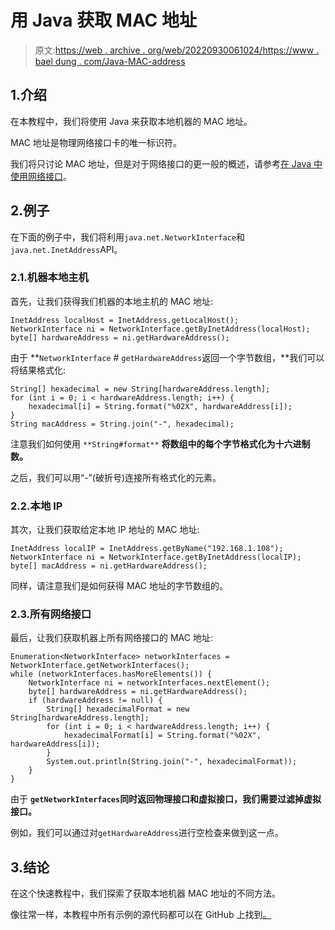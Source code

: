 # 用 Java 获取 MAC 地址

> 原文:[https://web . archive . org/web/20220930061024/https://www . bael dung . com/Java-MAC-address](https://web.archive.org/web/20220930061024/https://www.baeldung.com/java-mac-address)

## 1.介绍

在本教程中，我们将使用 Java 来获取本地机器的 MAC 地址。

MAC 地址是物理网络接口卡的唯一标识符。

我们将只讨论 MAC 地址，但是对于网络接口的更一般的概述，请参考[在 Java 中使用网络接口](/web/20220701013512/https://www.baeldung.com/java-network-interfaces)。

## 2.例子

在下面的例子中，我们将利用`java.net.NetworkInterface`和 `java.net.InetAddress`API。

### 2.1.机器本地主机

首先，让我们获得我们机器的本地主机的 MAC 地址:

```
InetAddress localHost = InetAddress.getLocalHost();
NetworkInterface ni = NetworkInterface.getByInetAddress(localHost);
byte[] hardwareAddress = ni.getHardwareAddress(); 
```

由于 **`NetworkInterface` # `getHardwareAddress`返回一个字节数组，**我们可以将结果格式化:

```
String[] hexadecimal = new String[hardwareAddress.length];
for (int i = 0; i < hardwareAddress.length; i++) {
    hexadecimal[i] = String.format("%02X", hardwareAddress[i]);
}
String macAddress = String.join("-", hexadecimal);
```

注意我们如何使用 `**String#format**` **将数组中的每个字节格式化为十六进制数。**

之后，我们可以用“-”(破折号)连接所有格式化的元素。

### 2.2.本地 IP

其次，让我们获取给定本地 IP 地址的 MAC 地址:

```
InetAddress localIP = InetAddress.getByName("192.168.1.108");
NetworkInterface ni = NetworkInterface.getByInetAddress(localIP);
byte[] macAddress = ni.getHardwareAddress();
```

同样，请注意我们是如何获得 MAC 地址的字节数组的。

### 2.3.所有网络接口

最后，让我们获取机器上所有网络接口的 MAC 地址:

```
Enumeration<NetworkInterface> networkInterfaces = NetworkInterface.getNetworkInterfaces();
while (networkInterfaces.hasMoreElements()) {
    NetworkInterface ni = networkInterfaces.nextElement();
    byte[] hardwareAddress = ni.getHardwareAddress();
    if (hardwareAddress != null) {
        String[] hexadecimalFormat = new String[hardwareAddress.length];
        for (int i = 0; i < hardwareAddress.length; i++) {
            hexadecimalFormat[i] = String.format("%02X", hardwareAddress[i]);
        }
        System.out.println(String.join("-", hexadecimalFormat));
    }
}
```

由于 **`getNetworkInterfaces`同时返回物理接口和虚拟接口，我们需要过滤掉虚拟接口。**

例如，我们可以通过对`getHardwareAddress`进行空检查来做到这一点。

## 3.结论

在这个快速教程中，我们探索了获取本地机器 MAC 地址的不同方法。

像往常一样，本教程中所有示例的源代码都可以在 GitHub 上找到[。](https://web.archive.org/web/20220701013512/https://github.com/eugenp/tutorials/tree/master/core-java-modules/core-java-networking-2)